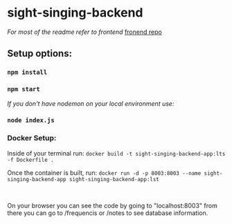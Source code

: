 # sight-singing-backend
<i>For most of the readme refer to frontend</i> [fronend repo](https://github.com/MusicMeier/sight-singing-frontend)

<h2>Setup options:</h2>

### `npm install`

### `npm start`

<i>If you don't have nodemon on your local environment use:</i>

### `node index.js`

### Docker Setup:

<p>Inside of your terminal run: <code>docker build -t sight-singing-backend-app:lts -f Dockerfile .</code></p>
<p>Once the container is built, run: <code>docker run -d -p 8003:8003 --name sight-singing-backend-app sight-singing-backend-app:lst </code></p>
<br>
<p>On your browser you can see the code by going to "localhost:8003" from there you can go to /frequencis or /notes to see database information.</p>
